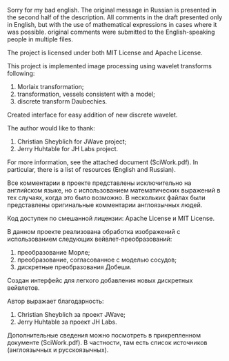 Sorry for my bad english. The original message in Russian is presented in the second half of the description. All comments in the draft presented only in English, but with the use of mathematical expressions in cases where it was possible. original comments were submitted to the English-speaking people in multiple files.

The project is licensed under both MIT License and Apache License. 

This project is implemented image processing using wavelet transforms following:
 1) Morlaix transformation;
 2) transformation, vessels consistent with a model;
 3) discrete transform Daubechies.

Created interface for easy addition of new discrete wavelet.

The author would like to thank:
1) Christian Sheyblich for JWave project;
2) Jerry Huhtable for JH Labs project.

For more information, see the attached document (SciWork.pdf). In particular, there is a list of resources (English and Russian).

Все комментарии в проекте представлены исключительно на английском языке, но с использованием математических выражений в тех случаях, когда это было возможно. В нескольких файлах были представлены оригинальные комментарии англоязычных людей. 

Код доступен по смешанной лицензии: Apache License и MIT License.

В данном проекте реализована обработка изображений с использованием следующих вейвлет-преобразований:
1) преобразование Морле;
2) преобразование, согласованное с моделью сосудов;
3) дискретные преобразования Добеши. 

Создан интерфейс для легкого добавления новых дискретных вейвлетов.

Автор выражает благодарность: 
1) Christian Sheyblich за проект JWave;
2) Jerry Huhtable за проект JH Labs.

Дополнительные сведения можно посмотреть в прикрепленном документе (SciWork.pdf). В частности, там есть список источников (англоязычных и русскоязычных).
